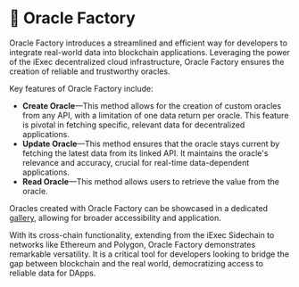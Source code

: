 # 🧙 Oracle Factory

Oracle Factory introduces a streamlined and efficient way for developers to integrate real-world data into blockchain applications. Leveraging the power of the iExec decentralized cloud infrastructure, Oracle Factory ensures the creation of reliable and trustworthy oracles.

Key features of Oracle Factory include:

* **Create Oracle**—This method allows for the creation of custom oracles from any API, with a limitation of one data return per oracle. This feature is pivotal in fetching specific, relevant data for decentralized applications.
* **Update Oracle**—This method ensures that the oracle stays current by fetching the latest data from its linked API. It maintains the oracle's relevance and accuracy, crucial for real-time data-dependent applications.
* **Read Oracle**—This method allows users to retrieve the value from the oracle.

Oracles created with Oracle Factory can be showcased in a dedicated [gallery](https://oracle-factory.iex.ec/gallery), allowing for broader accessibility and application.

With its cross-chain functionality, extending from the iExec Sidechain to networks like Ethereum and Polygon, Oracle Factory demonstrates remarkable versatility. It is a critical tool for developers looking to bridge the gap between blockchain and the real world, democratizing access to reliable data for DApps.
